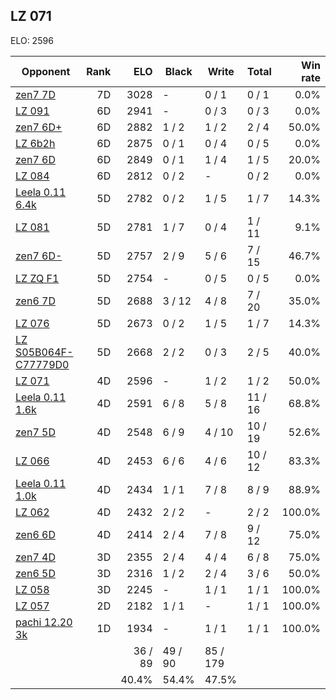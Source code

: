 ## LZ 071 ##

ELO: 2596

Opponent | Rank | ELO | Black | Write | Total | Win rate
---------|-----:|----:|-------|-------|-------|-------:
[zen7 7D](zen7%207D.md) | 7D | 3028 | - | 0 / 1 | 0 / 1 | 0.0%
[LZ 091](LZ%20091.md) | 6D | 2941 | - | 0 / 3 | 0 / 3 | 0.0%
[zen7 6D+](zen7%206D+.md) | 6D | 2882 | 1 / 2 | 1 / 2 | 2 / 4 | 50.0%
[LZ 6b2h](LZ%206b2h.md) | 6D | 2875 | 0 / 1 | 0 / 4 | 0 / 5 | 0.0%
[zen7 6D](zen7%206D.md) | 6D | 2849 | 0 / 1 | 1 / 4 | 1 / 5 | 20.0%
[LZ 084](LZ%20084.md) | 6D | 2812 | 0 / 2 | - | 0 / 2 | 0.0%
[Leela 0.11 6.4k](Leela%200.11%206.4k.md) | 5D | 2782 | 0 / 2 | 1 / 5 | 1 / 7 | 14.3%
[LZ 081](LZ%20081.md) | 5D | 2781 | 1 / 7 | 0 / 4 | 1 / 11 | 9.1%
[zen7 6D-](zen7%206D-.md) | 5D | 2757 | 2 / 9 | 5 / 6 | 7 / 15 | 46.7%
[LZ ZQ F1](LZ%20ZQ%20F1.md) | 5D | 2754 | - | 0 / 5 | 0 / 5 | 0.0%
[zen6 7D](zen6%207D.md) | 5D | 2688 | 3 / 12 | 4 / 8 | 7 / 20 | 35.0%
[LZ 076](LZ%20076.md) | 5D | 2673 | 0 / 2 | 1 / 5 | 1 / 7 | 14.3%
[LZ S05B064F-C77779D0](LZ%20S05B064F-C77779D0.md) | 5D | 2668 | 2 / 2 | 0 / 3 | 2 / 5 | 40.0%
[LZ 071](LZ%20071.md) | 4D | 2596 | - | 1 / 2 | 1 / 2 | 50.0%
[Leela 0.11 1.6k](Leela%200.11%201.6k.md) | 4D | 2591 | 6 / 8 | 5 / 8 | 11 / 16 | 68.8%
[zen7 5D](zen7%205D.md) | 4D | 2548 | 6 / 9 | 4 / 10 | 10 / 19 | 52.6%
[LZ 066](LZ%20066.md) | 4D | 2453 | 6 / 6 | 4 / 6 | 10 / 12 | 83.3%
[Leela 0.11 1.0k](Leela%200.11%201.0k.md) | 4D | 2434 | 1 / 1 | 7 / 8 | 8 / 9 | 88.9%
[LZ 062](LZ%20062.md) | 4D | 2432 | 2 / 2 | - | 2 / 2 | 100.0%
[zen6 6D](zen6%206D.md) | 4D | 2414 | 2 / 4 | 7 / 8 | 9 / 12 | 75.0%
[zen7 4D](zen7%204D.md) | 3D | 2355 | 2 / 4 | 4 / 4 | 6 / 8 | 75.0%
[zen6 5D](zen6%205D.md) | 3D | 2316 | 1 / 2 | 2 / 4 | 3 / 6 | 50.0%
[LZ 058](LZ%20058.md) | 3D | 2245 | - | 1 / 1 | 1 / 1 | 100.0%
[LZ 057](LZ%20057.md) | 2D | 2182 | 1 / 1 | - | 1 / 1 | 100.0%
[pachi 12.20 3k](pachi%2012.20%203k.md) | 1D | 1934 | - | 1 / 1 | 1 / 1 | 100.0%
 | | | 36 / 89 | 49 / 90 | 85 / 179 | 
 | | | 40.4% | 54.4% | 47.5% | 
